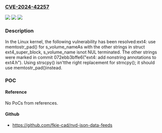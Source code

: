 ### [CVE-2024-42257](https://cve.mitre.org/cgi-bin/cvename.cgi?name=CVE-2024-42257)
![](https://img.shields.io/static/v1?label=Product&message=Linux&color=blue)
![](https://img.shields.io/static/v1?label=Version&message=744a56389f73%3C%204378be89ddb7%20&color=brighgreen)
![](https://img.shields.io/static/v1?label=Vulnerability&message=n%2Fa&color=brighgreen)

### Description

In the Linux kernel, the following vulnerability has been resolved:ext4: use memtostr_pad() for s_volume_nameAs with the other strings in struct ext4_super_block, s_volume_name isnot NUL terminated. The other strings were marked in commit 072ebb3bffe6("ext4: add nonstring annotations to ext4.h"). Using strscpy() isn'tthe right replacement for strncpy(); it should use memtostr_pad()instead.

### POC

#### Reference
No PoCs from references.

#### Github
- https://github.com/fkie-cad/nvd-json-data-feeds

